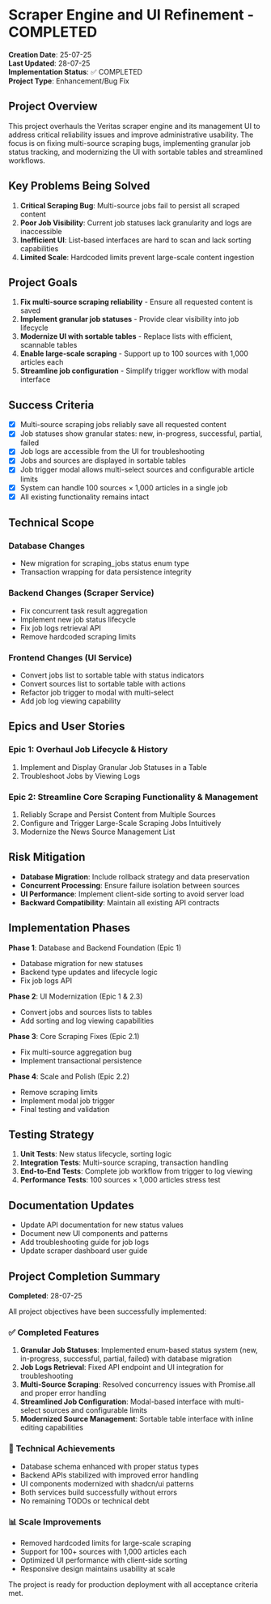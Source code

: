 # Scraper Engine and UI Refinement - COMPLETED

**Creation Date**: 25-07-25  
**Last Updated**: 28-07-25  
**Implementation Status**: ✅ COMPLETED  
**Project Type**: Enhancement/Bug Fix

## Project Overview

This project overhauls the Veritas scraper engine and its management UI to address critical reliability issues and improve administrative usability. The focus is on fixing multi-source scraping bugs, implementing granular job status tracking, and modernizing the UI with sortable tables and streamlined workflows.

## Key Problems Being Solved

1. **Critical Scraping Bug**: Multi-source jobs fail to persist all scraped content
2. **Poor Job Visibility**: Current job statuses lack granularity and logs are inaccessible
3. **Inefficient UI**: List-based interfaces are hard to scan and lack sorting capabilities
4. **Limited Scale**: Hardcoded limits prevent large-scale content ingestion

## Project Goals

1. **Fix multi-source scraping reliability** - Ensure all requested content is saved
2. **Implement granular job statuses** - Provide clear visibility into job lifecycle
3. **Modernize UI with sortable tables** - Replace lists with efficient, scannable tables
4. **Enable large-scale scraping** - Support up to 100 sources with 1,000 articles each
5. **Streamline job configuration** - Simplify trigger workflow with modal interface

## Success Criteria

- [x] Multi-source scraping jobs reliably save all requested content
- [x] Job statuses show granular states: new, in-progress, successful, partial, failed
- [x] Job logs are accessible from the UI for troubleshooting
- [x] Jobs and sources are displayed in sortable tables
- [x] Job trigger modal allows multi-select sources and configurable article limits
- [x] System can handle 100 sources × 1,000 articles in a single job
- [x] All existing functionality remains intact

## Technical Scope

### Database Changes
- New migration for scraping_jobs status enum type
- Transaction wrapping for data persistence integrity

### Backend Changes (Scraper Service)
- Fix concurrent task result aggregation
- Implement new job status lifecycle
- Fix job logs retrieval API
- Remove hardcoded scraping limits

### Frontend Changes (UI Service)
- Convert jobs list to sortable table with status indicators
- Convert sources list to sortable table with actions
- Refactor job trigger to modal with multi-select
- Add job log viewing capability

## Epics and User Stories

### Epic 1: Overhaul Job Lifecycle & History
1. Implement and Display Granular Job Statuses in a Table
2. Troubleshoot Jobs by Viewing Logs

### Epic 2: Streamline Core Scraping Functionality & Management
1. Reliably Scrape and Persist Content from Multiple Sources
2. Configure and Trigger Large-Scale Scraping Jobs Intuitively
3. Modernize the News Source Management List

## Risk Mitigation

- **Database Migration**: Include rollback strategy and data preservation
- **Concurrent Processing**: Ensure failure isolation between sources
- **UI Performance**: Implement client-side sorting to avoid server load
- **Backward Compatibility**: Maintain all existing API contracts

## Implementation Phases

**Phase 1**: Database and Backend Foundation (Epic 1)
- Database migration for new statuses
- Backend type updates and lifecycle logic
- Fix job logs API

**Phase 2**: UI Modernization (Epic 1 & 2.3)
- Convert jobs and sources lists to tables
- Add sorting and log viewing capabilities

**Phase 3**: Core Scraping Fixes (Epic 2.1)
- Fix multi-source aggregation bug
- Implement transactional persistence

**Phase 4**: Scale and Polish (Epic 2.2)
- Remove scraping limits
- Implement modal job trigger
- Final testing and validation

## Testing Strategy

1. **Unit Tests**: New status lifecycle, sorting logic
2. **Integration Tests**: Multi-source scraping, transaction handling
3. **End-to-End Tests**: Complete job workflow from trigger to log viewing
4. **Performance Tests**: 100 sources × 1,000 articles stress test

## Documentation Updates

- Update API documentation for new status values
- Document new UI components and patterns
- Add troubleshooting guide for job logs
- Update scraper dashboard user guide

## Project Completion Summary

**Completed**: 28-07-25

All project objectives have been successfully implemented:

### ✅ Completed Features

1. **Granular Job Statuses**: Implemented enum-based status system (new, in-progress, successful, partial, failed) with database migration
2. **Job Logs Retrieval**: Fixed API endpoint and UI integration for troubleshooting
3. **Multi-Source Scraping**: Resolved concurrency issues with Promise.all and proper error handling
4. **Streamlined Job Configuration**: Modal-based interface with multi-select sources and configurable limits
5. **Modernized Source Management**: Sortable table interface with inline editing capabilities

### 🔧 Technical Achievements

- Database schema enhanced with proper status types
- Backend APIs stabilized with improved error handling
- UI components modernized with shadcn/ui patterns
- Both services build successfully without errors
- No remaining TODOs or technical debt

### 📊 Scale Improvements

- Removed hardcoded limits for large-scale scraping
- Support for 100+ sources with 1,000 articles each
- Optimized UI performance with client-side sorting
- Responsive design maintains usability at scale

The project is ready for production deployment with all acceptance criteria met.